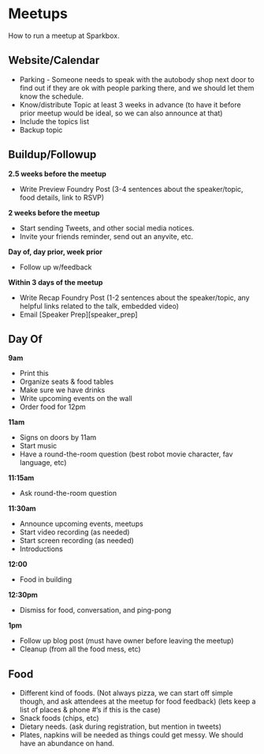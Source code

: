 Meetups
=====

How to run a meetup at Sparkbox.

Website/Calendar
-------

 - Parking - Someone needs to speak with the autobody shop next door to find out if they are ok with people parking there, and we should let them know the schedule.
 - Know/distribute Topic at least 3 weeks in advance (to have it before prior meetup would be ideal, so we can also announce at that)
 - Include the topics list
 - Backup topic

Buildup/Followup
-------

**2.5 weeks before the meetup**
 - Write Preview Foundry Post (3-4 sentences about the speaker/topic, food details, link to RSVP)

**2 weeks before the meetup**
 - Start sending Tweets, and other social media notices. 
 - Invite your friends reminder, send out an anyvite, etc.

**Day of, day prior, week prior**
 - Follow up w/feedback

**Within 3 days of the meetup**
 - Write Recap Foundry Post (1-2 sentences about the speaker/topic, any helpful links related to the talk, embedded video)
 - Email [Speaker Prep][speaker_prep]

Day Of
-------

**9am**
 - Print this
 - Organize seats & food tables
 - Make sure we have drinks
 - Write upcoming events on the wall
 - Order food for 12pm

**11am**
 - Signs on doors by 11am
 - Start music
 - Have a round-the-room question (best robot movie character, fav language, etc)

**11:15am**
 - Ask round-the-room question

**11:30am**
 - Announce upcoming events, meetups
 - Start video recording (as needed)
 - Start screen recording (as needed)
 - Introductions
 
**12:00**
 - Food in building

**12:30pm**
 - Dismiss for food, conversation, and ping-pong

**1pm**
 - Follow up blog post (must have owner before leaving the meetup)
 - Cleanup (from all the food mess, etc)

Food
-------

 - Different kind of foods. (Not always pizza, we can start off simple though, and ask attendees at the meetup for food feedback)  (lets keep a list of places & phone #’s if this is the case)
 - Snack foods (chips, etc)
 - Dietary needs.  (ask during registration, but mention in tweets) 
 - Plates, napkins will be needed as things could get messy. We should have an abundance on hand. 
